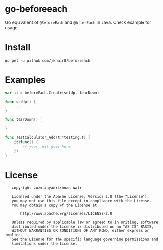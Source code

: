 go-beforeeach
=============

Go equivalent of `@BeforeEach` and `@AfterEach` in Java.
Check example for usage.

Install
=======
```shell
go get -u github.com/jknair0/beforeeach
```

Examples
========
```go
var it = beforeEach.Create(setUp, tearDown)

func setUp() {
	...
}

func tearDown() {
	...
}

func TestCalculator_Add(t *testing.T) {
    it(func() {
    	// your test goes here
    })
}
```

License
=======
```
   Copyright 2020 JayaKrishnan Nair

   Licensed under the Apache License, Version 2.0 (the "License");
   you may not use this file except in compliance with the License.
   You may obtain a copy of the License at

       http://www.apache.org/licenses/LICENSE-2.0

   Unless required by applicable law or agreed to in writing, software
   distributed under the License is distributed on an "AS IS" BASIS,
   WITHOUT WARRANTIES OR CONDITIONS OF ANY KIND, either express or implied.
   See the License for the specific language governing permissions and
   limitations under the License.

```